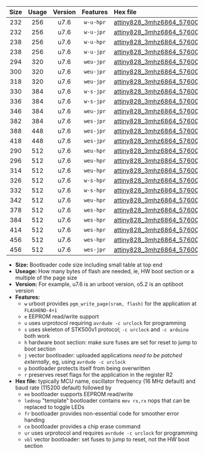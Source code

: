 |Size|Usage|Version|Features|Hex file|
|:-:|:-:|:-:|:-:|:--|
|232|256|u7.6|`w-u-hpr`|[attiny828_3mhz6864_57600bps_ur.hex](https://raw.githubusercontent.com/stefanrueger/urboot/main//attiny828_3mhz6864_57600bps_ur.hex)|
|232|256|u7.6|`w-u-jpr`|[attiny828_3mhz6864_57600bps_ur_vbl.hex](https://raw.githubusercontent.com/stefanrueger/urboot/main//attiny828_3mhz6864_57600bps_ur_vbl.hex)|
|238|256|u7.6|`w-u-hpr`|[attiny828_3mhz6864_57600bps_lednop_ur.hex](https://raw.githubusercontent.com/stefanrueger/urboot/main//attiny828_3mhz6864_57600bps_lednop_ur.hex)|
|238|256|u7.6|`w-u-jpr`|[attiny828_3mhz6864_57600bps_lednop_ur_vbl.hex](https://raw.githubusercontent.com/stefanrueger/urboot/main//attiny828_3mhz6864_57600bps_lednop_ur_vbl.hex)|
|294|320|u7.6|`weu-jpr`|[attiny828_3mhz6864_57600bps_ee_ur_vbl.hex](https://raw.githubusercontent.com/stefanrueger/urboot/main//attiny828_3mhz6864_57600bps_ee_ur_vbl.hex)|
|300|320|u7.6|`weu-jpr`|[attiny828_3mhz6864_57600bps_ee_lednop_ur_vbl.hex](https://raw.githubusercontent.com/stefanrueger/urboot/main//attiny828_3mhz6864_57600bps_ee_lednop_ur_vbl.hex)|
|318|320|u7.6|`weu-jpr`|[attiny828_3mhz6864_57600bps_ee_lednop_fr_ur_vbl.hex](https://raw.githubusercontent.com/stefanrueger/urboot/main//attiny828_3mhz6864_57600bps_ee_lednop_fr_ur_vbl.hex)|
|330|384|u7.6|`w-s-jpr`|[attiny828_3mhz6864_57600bps_vbl.hex](https://raw.githubusercontent.com/stefanrueger/urboot/main//attiny828_3mhz6864_57600bps_vbl.hex)|
|336|384|u7.6|`w-s-jpr`|[attiny828_3mhz6864_57600bps_lednop_vbl.hex](https://raw.githubusercontent.com/stefanrueger/urboot/main//attiny828_3mhz6864_57600bps_lednop_vbl.hex)|
|346|384|u7.6|`weu-jpr`|[attiny828_3mhz6864_57600bps_ee_lednop_fr_ce_ur_vbl.hex](https://raw.githubusercontent.com/stefanrueger/urboot/main//attiny828_3mhz6864_57600bps_ee_lednop_fr_ce_ur_vbl.hex)|
|382|384|u7.6|`wes-jpr`|[attiny828_3mhz6864_57600bps_ee_vbl.hex](https://raw.githubusercontent.com/stefanrueger/urboot/main//attiny828_3mhz6864_57600bps_ee_vbl.hex)|
|388|448|u7.6|`wes-jpr`|[attiny828_3mhz6864_57600bps_ee_lednop_vbl.hex](https://raw.githubusercontent.com/stefanrueger/urboot/main//attiny828_3mhz6864_57600bps_ee_lednop_vbl.hex)|
|418|448|u7.6|`wes-jpr`|[attiny828_3mhz6864_57600bps_ee_lednop_fr_vbl.hex](https://raw.githubusercontent.com/stefanrueger/urboot/main//attiny828_3mhz6864_57600bps_ee_lednop_fr_vbl.hex)|
|290|512|u7.6|`weu-hpr`|[attiny828_3mhz6864_57600bps_ee_ur.hex](https://raw.githubusercontent.com/stefanrueger/urboot/main//attiny828_3mhz6864_57600bps_ee_ur.hex)|
|296|512|u7.6|`weu-hpr`|[attiny828_3mhz6864_57600bps_ee_lednop_ur.hex](https://raw.githubusercontent.com/stefanrueger/urboot/main//attiny828_3mhz6864_57600bps_ee_lednop_ur.hex)|
|314|512|u7.6|`weu-hpr`|[attiny828_3mhz6864_57600bps_ee_lednop_fr_ur.hex](https://raw.githubusercontent.com/stefanrueger/urboot/main//attiny828_3mhz6864_57600bps_ee_lednop_fr_ur.hex)|
|326|512|u7.6|`w-s-hpr`|[attiny828_3mhz6864_57600bps.hex](https://raw.githubusercontent.com/stefanrueger/urboot/main//attiny828_3mhz6864_57600bps.hex)|
|332|512|u7.6|`w-s-hpr`|[attiny828_3mhz6864_57600bps_lednop.hex](https://raw.githubusercontent.com/stefanrueger/urboot/main//attiny828_3mhz6864_57600bps_lednop.hex)|
|342|512|u7.6|`weu-hpr`|[attiny828_3mhz6864_57600bps_ee_lednop_fr_ce_ur.hex](https://raw.githubusercontent.com/stefanrueger/urboot/main//attiny828_3mhz6864_57600bps_ee_lednop_fr_ce_ur.hex)|
|378|512|u7.6|`wes-hpr`|[attiny828_3mhz6864_57600bps_ee.hex](https://raw.githubusercontent.com/stefanrueger/urboot/main//attiny828_3mhz6864_57600bps_ee.hex)|
|384|512|u7.6|`wes-hpr`|[attiny828_3mhz6864_57600bps_ee_lednop.hex](https://raw.githubusercontent.com/stefanrueger/urboot/main//attiny828_3mhz6864_57600bps_ee_lednop.hex)|
|414|512|u7.6|`wes-hpr`|[attiny828_3mhz6864_57600bps_ee_lednop_fr.hex](https://raw.githubusercontent.com/stefanrueger/urboot/main//attiny828_3mhz6864_57600bps_ee_lednop_fr.hex)|
|456|512|u7.6|`wes-hpr`|[attiny828_3mhz6864_57600bps_ee_lednop_fr_ce.hex](https://raw.githubusercontent.com/stefanrueger/urboot/main//attiny828_3mhz6864_57600bps_ee_lednop_fr_ce.hex)|
|456|512|u7.6|`wes-jpr`|[attiny828_3mhz6864_57600bps_ee_lednop_fr_ce_vbl.hex](https://raw.githubusercontent.com/stefanrueger/urboot/main//attiny828_3mhz6864_57600bps_ee_lednop_fr_ce_vbl.hex)|

- **Size:** Bootloader code size including small table at top end
- **Useage:** How many bytes of flash are needed, ie, HW boot section or a multiple of the page size
- **Version:** For example, u7.6 is an urboot version, o5.2 is an optiboot version
- **Features:**
  + `w` urboot provides `pgm_write_page(sram, flash)` for the application at `FLASHEND-4+1`
  + `e` EEPROM read/write support
  + `u` uses urprotocol requiring `avrdude -c urclock` for programming
  + `s` uses skeleton of STK500v1 protocol; `-c urclock` and `-c arduino` both work
  + `h` hardware boot section: make sure fuses are set for reset to jump to boot section
  + `j` vector bootloader: uploaded applications *need to be patched externally*, eg, using `avrdude -c urclock`
  + `p` bootloader protects itself from being overwritten
  + `r` preserves reset flags for the application in the register R2
- **Hex file:** typically MCU name, oscillator frequency (16 MHz default) and baud rate (115200 default) followed by
  + `ee` bootloader supports EEPROM read/write
  + `lednop` "template" bootloader contains `mov rx,rx` nops that can be replaced to toggle LEDs
  + `fr` bootloader provides non-essential code for smoother error handing
  + `ce` bootloader provides a chip erase command
  + `ur` uses urprotocol and requires `avrdude -c urclock` for programming
  + `vbl` vector bootloader: set fuses to jump to reset, not the HW boot section
